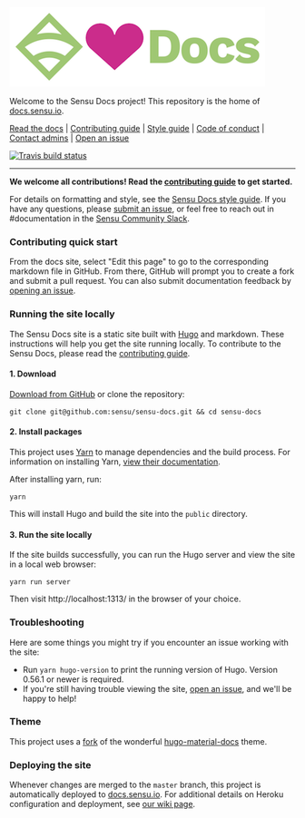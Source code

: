 ![Sensu<sDocs](static/images/sensu-docs.png)

Welcome to the Sensu Docs project! This repository is the home of [docs.sensu.io][site].

[Read the docs][site] | [Contributing guide](CONTRIBUTING.md) | [Style guide][wiki] | [Code of conduct][coc] | [Contact admins][email] | [Open an issue][issue]

[![Travis build status](https://travis-ci.com/sensu/sensu-docs.svg?branch=master)](https://travis-ci.com/sensu/sensu-docs)

---

**We welcome all contributions!
Read the [contributing guide](CONTRIBUTING.md) to get started.**

For details on formatting and style, see the [Sensu Docs style guide][wiki].
If you have any questions, please [submit an issue][issue], or feel free to reach out in #documentation in the [Sensu Community Slack][slack].

### Contributing quick start

From the docs site, select "Edit this page" to go to the corresponding markdown file in GitHub.
From there, GitHub will prompt you to create a fork and submit a pull request.
You can also submit documentation feedback by [opening an issue][issue].

### Running the site locally

The Sensu Docs site is a static site built with [Hugo][hugo] and markdown.
These instructions will help you get the site running locally.
To contribute to the Sensu Docs, please read the [contributing guide](CONTRIBUTING.md).

#### 1. Download

[Download from GitHub](https://github.com/sensu/sensu-docs/archive/master.zip) or clone the repository:

```
git clone git@github.com:sensu/sensu-docs.git && cd sensu-docs
```

#### 2. Install packages

This project uses [Yarn][yarn] to manage dependencies and the build process.
For information on installing Yarn, [view their documentation][yarn-install].

After installing yarn, run:

```
yarn
```

This will install Hugo and build the site into the `public` directory.

#### 3. Run the site locally

If the site builds successfully, you can run the Hugo server and view the site in a local web browser:

```
yarn run server
```

Then visit http://localhost:1313/ in the browser of your choice.

### Troubleshooting
Here are some things you might try if you encounter an issue working with the site:

* Run `yarn hugo-version` to print the running version of Hugo. Version 0.56.1 or newer is required.
* If you're still having trouble viewing the site, [open an issue][issue], and we'll be happy to help!

### Theme
This project uses a [fork](themes/hugo-material-docs/) of the wonderful [hugo-material-docs](https://github.com/digitalcraftsman/hugo-material-docs) theme.

### Deploying the site
Whenever changes are merged to the `master` branch, this project is automatically deployed to [docs.sensu.io][site]. For additional details on Heroku configuration and deployment, see [our wiki page](https://github.com/sensu/sensu-docs/wiki/Heroku-Configuration-and-Publishing).

[slack]: http://slack.sensu.io
[wiki]: https://github.com/sensu/sensu-docs/wiki/Sensu-docs-style-guide
[coc]: https://sensu.io/conduct
[email]: mailto:docs@sensu.io
[git]: https://git-scm.com/book/en/v2/Getting-Started-Installing-Git
[yarn]: https://yarnpkg.com/
[yarn-install]: https://yarnpkg.com/lang/en/docs/install/
[hugo]: https://gohugo.io/documentation/
[site]: https://docs.sensu.io
[issue]: https://github.com/sensu/sensu-docs/issues/new

